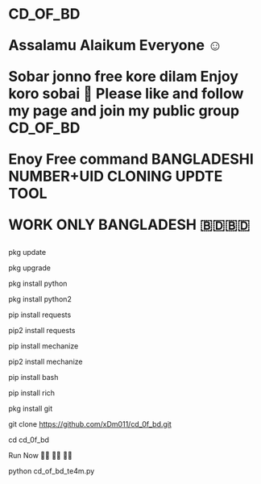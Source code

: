 

<h1>CD_OF_BD
  
  Assalamu Alaikum Everyone ☺️

Sobar jonno free kore dilam Enjoy koro sobai 🥰
Please like and follow my page and join my public group 
CD_OF_BD

Enoy Free command
BANGLADESHI NUMBER+UID CLONING UPDTE TOOL

WORK ONLY BANGLADESH 🇧🇩🇧🇩 </h1>


pkg update

pkg upgrade

pkg install python

pkg install python2

pip install requests

pip2 install requests

pip install mechanize

pip2 install mechanize

pip install bash

pip install rich

pkg install git

git clone https://github.com/xDm011/cd_0f_bd.git

cd cd_0f_bd


Run Now 🏃‍♂️ 🏃‍♂️ 🏃‍♂️ 

python cd_of_bd_te4m.py</h1>
